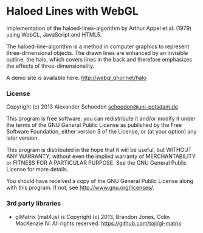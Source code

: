 # Haloed Lines with WebGL

Implementation of the haloed-lines-algorithm by Arthur Appel et al. (1979) using WebGL, JavaScript and HTML5.

The haloed-line-algorithm is a method in computer graphics to represent three-dimensional objects. The drawn lines are enhanced by an invisible outline, the halo, which covers lines in the back and therefore emphasizes the effects of three-dimensionality.

A demo site is available here: <http://webgl.qhor.net/halo>


### License

Copyright (c) 2013 Alexander Schoedon <schoedon@uni-potsdam.de>

This program is free software: you can redistribute it and/or modify it under
the terms of the GNU General Public License as published by the Free Software
Foundation, either version 3 of the License, or (at your option) any later
version.

This program is distributed in the hope that it will be useful, but WITHOUT
ANY WARRANTY; without even the implied warranty of MERCHANTABILITY or FITNESS
FOR A PARTICULAR PURPOSE. See the GNU General Public License for more
details.

You should have received a copy of the GNU General Public License along with
this program. If not, see <http://www.gnu.org/licenses/>.


### 3rd party libraries

- glMatrix (mat4.js) is Copyright (c) 2013, Brandon Jones, Colin MacKenzie IV. All rights reserved. <https://github.com/toji/gl-matrix>